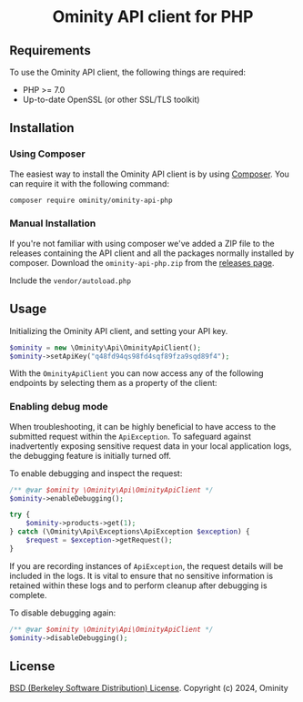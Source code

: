 <h1 align="center">Ominity API client for PHP</h1>

## Requirements ##
To use the Ominity API client, the following things are required:

+ PHP >= 7.0
+ Up-to-date OpenSSL (or other SSL/TLS toolkit)

## Installation ##
### Using Composer ###

The easiest way to install the Ominity API client is by using [Composer](http://getcomposer.org/doc/00-intro.md). You can require it with the following command:

```bash
composer require ominity/ominity-api-php
```

### Manual Installation ###
If you're not familiar with using composer we've added a ZIP file to the releases containing the API client and all the packages normally installed by composer.
Download the ``ominity-api-php.zip`` from the [releases page](https://github.com/ominity/ominity-api-php/releases).

Include the ``vendor/autoload.php``

## Usage ##

Initializing the Ominity API client, and setting your API key.

```php
$ominity = new \Ominity\Api\OminityApiClient();
$ominity->setApiKey("q48fd94qs98fd4sqf89fza9sqd89f4");
```

With the `OminityApiClient` you can now access any of the following endpoints by selecting them as a property of the client:

### Enabling debug mode ###

When troubleshooting, it can be highly beneficial to have access to the submitted request within the `ApiException`. To safeguard against inadvertently exposing sensitive request data in your local application logs, the debugging feature is initially turned off.

To enable debugging and inspect the request:

```php
/** @var $ominity \Ominity\Api\OminityApiClient */
$ominity->enableDebugging();

try {
    $ominity->products->get(1);
} catch (\Ominity\Api\Exceptions\ApiException $exception) {
    $request = $exception->getRequest();
}
```

If you are recording instances of `ApiException`, the request details will be included in the logs. It is vital to ensure that no sensitive information is retained within these logs and to perform cleanup after debugging is complete.

To disable debugging again:

```php
/** @var $ominity \Ominity\Api\OminityApiClient */
$ominity->disableDebugging();
```

## License ##
[BSD (Berkeley Software Distribution) License](https://opensource.org/licenses/bsd-license.php).
Copyright (c) 2024, Ominity